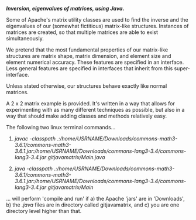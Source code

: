 **_Inversion, eigenvalues of matrices, using Java._**

Some of Apache's matrix utility classes are used to find the inverse and the eigenvalues of our (somewhat fictitious) matrix-like structures.  Instances of matrices are created, so that multiple matrices are able to exist simultaneously.

We pretend that the most fundamental properties of our matrix-like structures are matrix shape, matrix dimension, and element size and element numerical accuracy.  These features are specified in an interface.  Less general features are specified in interfaces that inherit from this super-interface.

Unless stated otherwise, our structures behave exactly like normal matrices.

A 2 x 2 matrix example is provided.  It's written in a way that allows for experimenting with as many different techniques as possible, but also in a way that should make adding classes and methods relatively easy.


The following two linux terminal commands...

1. _javac -classpath .:/home/USRNAME/Downloads/commons-math3-3.6.1/commons-math3-3.6.1.jar:/home/USRNAME/Downloads/commons-lang3-3.4/commons-lang3-3.4.jar gitjavamatrix/Main.java_

2. _java -classpath .:/home/USRNAME/Downloads/commons-math3-3.6.1/commons-math3-3.6.1.jar:/home/USRNAME/Downloads/commons-lang3-3.4/commons-lang3-3.4.jar gitjavamatrix/Main_

... will perform 'compile and run' if a) the Apache 'jars' are in 'Downloads', b) the _.java_ files are in directory called gitjavamatrix, and c) you are one directory level higher than that. 
